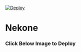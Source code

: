 [![Deploy](https://telegra.ph/file/f4a6e8207236831a353a9.jpg)](https://heroku.com/deploy?template=https://github.com/NoteTeam/Nekone.git)
# Nekone
### Click Below Image to Deploy
